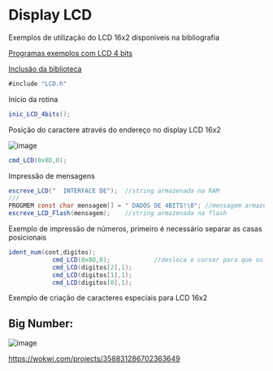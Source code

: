 
# Display LCD

Exemplos de utilização do LCD 16x2 disponiveis na bibliografia

<a href=https://github.com/mchavesferreira/smc/tree/main/Programas_livro/LCD_4bits> Programas exemplos com LCD 4 bits

Inclusão da biblioteca 
```java
#include "LCD.h"
```

Início da rotina
```java
inic_LCD_4bits();	
```

Posição do caractere através do endereço no display LCD 16x2

![image](https://github.com/mchavesferreira/smc/assets/63993080/9d009e2a-8271-42ba-b682-48f63bc23161)
```java
cmd_LCD(0x8D,0);	
```

Impressão de mensagens
```java
escreve_LCD("  INTERFACE DE");	//string armazenada na RAM
///
PROGMEM const char mensagem[] = " DADOS DE 4BITS!\0"; //mensagem armazenada na memória flash
escreve_LCD_Flash(mensagem);	//string armazenada na flash
```

Exemplo de impressão de números, primeiro é necessário separar as casas posicionais
```java
ident_num(cont,digitos);
			cmd_LCD(0x8D,0);			//desloca o cursor para que os 3 digitos fiquem a direita do LCD
			cmd_LCD(digitos[2],1);
			cmd_LCD(digitos[1],1);
			cmd_LCD(digitos[0],1);
```

Exemplo de criação de caracteres especiais para LCD 16x2 


## Big Number: 
![image](https://github.com/mchavesferreira/smc/assets/63993080/1da979b4-b02a-457e-ac1d-33fe1b420ae1)

https://wokwi.com/projects/358831286702363649
